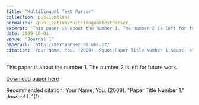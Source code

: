 ```yaml
---
title: "Multilingual Text Parser"
collection: publications
permalink: /publication/MultilingualTextParser
excerpt: 'This paper is about the number 1. The number 2 is left for future work.'
date: 2009-10-01
venue: 'Journal 1'
paperurl: 'http://textparser.di.ubi.pt/'
citation: 'Your Name, You. (2009). &quot;Paper Title Number 1.&quot; <i>Journal 1</i>. 1(1).'
---
```

This paper is about the number 1. The number 2 is left for future work.

[Download paper here](http://textparser.di.ubi.pt/)

Recommended citation: Your Name, You. (2009). "Paper Title Number 1." <i>Journal 1</i>. 1(1).